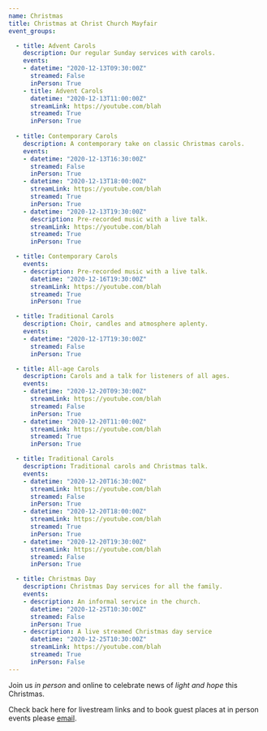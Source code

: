 ```yaml
---
name: Christmas
title: Christmas at Christ Church Mayfair
event_groups:

  - title: Advent Carols
    description: Our regular Sunday services with carols.
    events:
    - datetime: "2020-12-13T09:30:00Z"
      streamed: False
      inPerson: True
    - title: Advent Carols
      datetime: "2020-12-13T11:00:00Z"
      streamLink: https://youtube.com/blah
      streamed: True
      inPerson: True
  
  - title: Contemporary Carols
    description: A contemporary take on classic Christmas carols.
    events:
    - datetime: "2020-12-13T16:30:00Z"
      streamed: False
      inPerson: True
    - datetime: "2020-12-13T18:00:00Z"
      streamLink: https://youtube.com/blah
      streamed: True
      inPerson: True
    - datetime: "2020-12-13T19:30:00Z"
      description: Pre-recorded music with a live talk.
      streamLink: https://youtube.com/blah
      streamed: True
      inPerson: True

  - title: Contemporary Carols
    events:
    - description: Pre-recorded music with a live talk.
      datetime: "2020-12-16T19:30:00Z"
      streamLink: https://youtube.com/blah
      streamed: True
      inPerson: True

  - title: Traditional Carols
    description: Choir, candles and atmosphere aplenty.
    events:
    - datetime: "2020-12-17T19:30:00Z"
      streamed: False
      inPerson: True

  - title: All-age Carols
    description: Carols and a talk for listeners of all ages.
    events:
    - datetime: "2020-12-20T09:30:00Z"
      streamLink: https://youtube.com/blah
      streamed: False
      inPerson: True
    - datetime: "2020-12-20T11:00:00Z"
      streamLink: https://youtube.com/blah
      streamed: True
      inPerson: True

  - title: Traditional Carols
    description: Traditional carols and Christmas talk.
    events:
    - datetime: "2020-12-20T16:30:00Z"
      streamLink: https://youtube.com/blah
      streamed: False
      inPerson: True
    - datetime: "2020-12-20T18:00:00Z"
      streamLink: https://youtube.com/blah
      streamed: True
      inPerson: True
    - datetime: "2020-12-20T19:30:00Z"
      streamLink: https://youtube.com/blah
      streamed: False
      inPerson: True

  - title: Christmas Day
    description: Christmas Day services for all the family.
    events:
    - description: An informal service in the church.
      datetime: "2020-12-25T10:30:00Z"
      streamed: False
      inPerson: True
    - description: A live streamed Christmas day service
      datetime: "2020-12-25T10:30:00Z"
      streamLink: https://youtube.com/blah
      streamed: True
      inPerson: False
---
```

Join us *in person* and online to celebrate news of *light and hope* this Christmas.

Check back here for livestream links and to book guest places at in person events please [email](mailto:peter.balsdon@christchurchmayfair.org).
